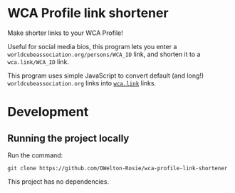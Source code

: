 # WCA Profile link shortener
Make shorter links to your WCA Profile!

Useful for social media bios, this program lets you enter a `worldcubeassociation.org/persons/WCA_ID` link, and shorten it to a `wca.link/WCA_ID` link.

This program uses simple JavaScript to convert default (and long!) `worldcubeassociation.org` links into <a href="https://github.com/thewca/wca.link">`wca.link`</a> links. 

# Development
## Running the project locally
Run the command:
```
git clone https://github.com/OWelton-Rosie/wca-profile-link-shortener
```

This project has no dependencies.
